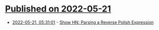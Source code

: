 # [Published on 2022-05-21](index.md)

* [2022-05-21, 05:31:01](https://news.ycombinator.com/item?id=31455491) - [Show HN: Parsing a Reverse Polish Expression](http://lambdaway.free.fr/lambdawalks/?view=funstacker2)
